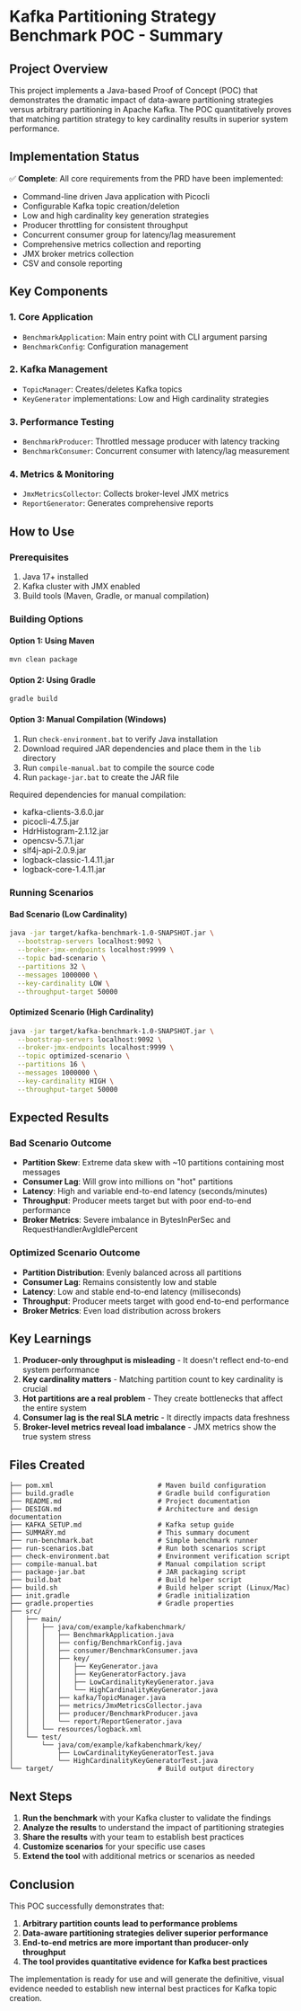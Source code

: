 # Kafka Partitioning Strategy Benchmark POC - Summary

## Project Overview

This project implements a Java-based Proof of Concept (POC) that demonstrates the dramatic impact of data-aware partitioning strategies versus arbitrary partitioning in Apache Kafka. The POC quantitatively proves that matching partition strategy to key cardinality results in superior system performance.

## Implementation Status

✅ **Complete**: All core requirements from the PRD have been implemented:
- Command-line driven Java application with Picocli
- Configurable Kafka topic creation/deletion
- Low and high cardinality key generation strategies
- Producer throttling for consistent throughput
- Concurrent consumer group for latency/lag measurement
- Comprehensive metrics collection and reporting
- JMX broker metrics collection
- CSV and console reporting

## Key Components

### 1. Core Application
- `BenchmarkApplication`: Main entry point with CLI argument parsing
- `BenchmarkConfig`: Configuration management

### 2. Kafka Management
- `TopicManager`: Creates/deletes Kafka topics
- `KeyGenerator` implementations: Low and High cardinality strategies

### 3. Performance Testing
- `BenchmarkProducer`: Throttled message producer with latency tracking
- `BenchmarkConsumer`: Concurrent consumer with latency/lag measurement

### 4. Metrics & Monitoring
- `JmxMetricsCollector`: Collects broker-level JMX metrics
- `ReportGenerator`: Generates comprehensive reports

## How to Use

### Prerequisites
1. Java 17+ installed
2. Kafka cluster with JMX enabled
3. Build tools (Maven, Gradle, or manual compilation)

### Building Options

#### Option 1: Using Maven
```bash
mvn clean package
```

#### Option 2: Using Gradle
```bash
gradle build
```

#### Option 3: Manual Compilation (Windows)
1. Run `check-environment.bat` to verify Java installation
2. Download required JAR dependencies and place them in the `lib` directory
3. Run `compile-manual.bat` to compile the source code
4. Run `package-jar.bat` to create the JAR file

Required dependencies for manual compilation:
- kafka-clients-3.6.0.jar
- picocli-4.7.5.jar
- HdrHistogram-2.1.12.jar
- opencsv-5.7.1.jar
- slf4j-api-2.0.9.jar
- logback-classic-1.4.11.jar
- logback-core-1.4.11.jar

### Running Scenarios

#### Bad Scenario (Low Cardinality)
```bash
java -jar target/kafka-benchmark-1.0-SNAPSHOT.jar \
  --bootstrap-servers localhost:9092 \
  --broker-jmx-endpoints localhost:9999 \
  --topic bad-scenario \
  --partitions 32 \
  --messages 1000000 \
  --key-cardinality LOW \
  --throughput-target 50000
```

#### Optimized Scenario (High Cardinality)
```bash
java -jar target/kafka-benchmark-1.0-SNAPSHOT.jar \
  --bootstrap-servers localhost:9092 \
  --broker-jmx-endpoints localhost:9999 \
  --topic optimized-scenario \
  --partitions 16 \
  --messages 1000000 \
  --key-cardinality HIGH \
  --throughput-target 50000
```

## Expected Results

### Bad Scenario Outcome
- **Partition Skew**: Extreme data skew with ~10 partitions containing most messages
- **Consumer Lag**: Will grow into millions on "hot" partitions
- **Latency**: High and variable end-to-end latency (seconds/minutes)
- **Throughput**: Producer meets target but with poor end-to-end performance
- **Broker Metrics**: Severe imbalance in BytesInPerSec and RequestHandlerAvgIdlePercent

### Optimized Scenario Outcome
- **Partition Distribution**: Evenly balanced across all partitions
- **Consumer Lag**: Remains consistently low and stable
- **Latency**: Low and stable end-to-end latency (milliseconds)
- **Throughput**: Producer meets target with good end-to-end performance
- **Broker Metrics**: Even load distribution across brokers

## Key Learnings

1. **Producer-only throughput is misleading** - It doesn't reflect end-to-end system performance
2. **Key cardinality matters** - Matching partition count to key cardinality is crucial
3. **Hot partitions are a real problem** - They create bottlenecks that affect the entire system
4. **Consumer lag is the real SLA metric** - It directly impacts data freshness
5. **Broker-level metrics reveal load imbalance** - JMX metrics show the true system stress

## Files Created

```
├── pom.xml                          # Maven build configuration
├── build.gradle                     # Gradle build configuration
├── README.md                        # Project documentation
├── DESIGN.md                        # Architecture and design documentation
├── KAFKA_SETUP.md                   # Kafka setup guide
├── SUMMARY.md                       # This summary document
├── run-benchmark.bat                # Simple benchmark runner
├── run-scenarios.bat                # Run both scenarios script
├── check-environment.bat            # Environment verification script
├── compile-manual.bat               # Manual compilation script
├── package-jar.bat                  # JAR packaging script
├── build.bat                        # Build helper script
├── build.sh                         # Build helper script (Linux/Mac)
├── init.gradle                      # Gradle initialization
├── gradle.properties                # Gradle properties
├── src/
│   ├── main/
│   │   ├── java/com/example/kafkabenchmark/
│   │   │   ├── BenchmarkApplication.java
│   │   │   ├── config/BenchmarkConfig.java
│   │   │   ├── consumer/BenchmarkConsumer.java
│   │   │   ├── key/
│   │   │   │   ├── KeyGenerator.java
│   │   │   │   ├── KeyGeneratorFactory.java
│   │   │   │   ├── LowCardinalityKeyGenerator.java
│   │   │   │   └── HighCardinalityKeyGenerator.java
│   │   │   ├── kafka/TopicManager.java
│   │   │   ├── metrics/JmxMetricsCollector.java
│   │   │   ├── producer/BenchmarkProducer.java
│   │   │   └── report/ReportGenerator.java
│   │   └── resources/logback.xml
│   └── test/
│       └── java/com/example/kafkabenchmark/key/
│           ├── LowCardinalityKeyGeneratorTest.java
│           └── HighCardinalityKeyGeneratorTest.java
└── target/                          # Build output directory
```

## Next Steps

1. **Run the benchmark** with your Kafka cluster to validate the findings
2. **Analyze the results** to understand the impact of partitioning strategies
3. **Share the results** with your team to establish best practices
4. **Customize scenarios** for your specific use cases
5. **Extend the tool** with additional metrics or scenarios as needed

## Conclusion

This POC successfully demonstrates that:
1. **Arbitrary partition counts lead to performance problems**
2. **Data-aware partitioning strategies deliver superior performance**
3. **End-to-end metrics are more important than producer-only throughput**
4. **The tool provides quantitative evidence for Kafka best practices**

The implementation is ready for use and will generate the definitive, visual evidence needed to establish new internal best practices for Kafka topic creation.